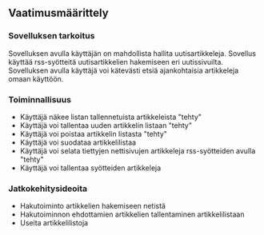 ## Vaatimusmäärittely

### Sovelluksen tarkoitus

Sovelluksen avulla käyttäjän on mahdollista hallita uutisartikkeleja. Sovellus käyttää rss-syötteitä uutisartikkelien hakemiseen eri uutissivuilta. Sovelluksen avulla käyttäjä voi kätevästi etsiä ajankohtaisia artikkeleja omaan käyttöön.

### Toiminnallisuus

- Käyttäjä näkee listan tallennetuista artikkeleista "tehty"
- Käyttäjä voi tallentaa uuden artikkelin listaan "tehty"
- Käyttäjä voi poistaa artikkelin listasta "tehty"
- Käyttäjä voi suodataa artikkelilistaa
- Käyttäjä voi selata tiettyjen nettisivujen artikkeleja rss-syötteiden avulla "tehty"
- Käyttäjä voi tallentaa syötteiden artikkeleja

### Jatkokehitysideoita

- Hakutoiminto artikkelien hakemiseen netistä
- Hakutoiminnon ehdottamien artikkelien tallentaminen artikkelilistaan
- Useita artikkelilistoja
